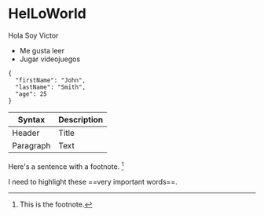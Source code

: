 # HelLoWorld
Hola Soy Victor
 - Me gusta leer
 - Jugar videojuegos 

```
{
  "firstName": "John",
  "lastName": "Smith",
  "age": 25
}
```

| Syntax | Description |
| ----------- | ----------- |
| Header | Title |
| Paragraph | Text |

Here's a sentence with a footnote. [^1]

[^1]: This is the footnote.

I need to highlight these ==very important words==.
